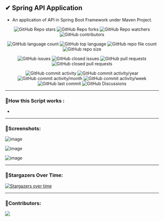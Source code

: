 ## ✔ Spring API Application
- An application of API in Spring Boot Framework under Maven Project.

<!--
<p align = "center">
	<img src = "https://img.shields.io/badge/Pypi Package-Spring-API-Application-green?style=plastic&logo=appveyor", alt = "Spring-API-Application">
	<img src = "https://img.shields.io/badge/PyPi-Python Package Index-green?style=plastic&logo=appveyor", alt = "PyPi">
</p>
-->
<p align = "center">
	<img src = "https://img.shields.io/github/stars/akash-rajak/Spring-API-Application?style=social", alt = "GitHub Repo stars">
	<img src = "https://img.shields.io/github/forks/akash-rajak/Spring-API-Application?style=social", alt = "GitHub Repo forks">
	<img src = "https://img.shields.io/github/watchers/akash-rajak/Spring-API-Application?style=social", alt = "GitHub Repo watchers">
	<img src = "https://img.shields.io/github/contributors/akash-rajak/Spring-API-Application?style=social", alt = "GitHub contributors">
</p>
<p align = "center">
	<img src = "https://img.shields.io/github/languages/count/akash-rajak/Spring-API-Application?style=social", alt = "GitHub language count">
	<img src = "https://img.shields.io/github/languages/top/akash-rajak/Spring-API-Application?style=social", alt = "GitHub top language">
	<img src = "https://img.shields.io/github/directory-file-count/akash-rajak/Spring-API-Application?style=social", alt = "GitHub repo file count">
	<img src = "https://img.shields.io/github/repo-size/akash-rajak/Spring-API-Application?style=social", alt = "GitHub repo size">
</p>
<p align = "center">
	<img src = "https://img.shields.io/github/issues/akash-rajak/Spring-API-Application", alt = "GitHub issues">
	<img src = "https://img.shields.io/github/issues-closed/akash-rajak/Spring-API-Application", alt = "GitHub closed issues">
	<img src = "https://img.shields.io/github/issues-pr/akash-rajak/Spring-API-Application", alt = "GitHub pull requests">
	<img src = "https://img.shields.io/github/issues-pr-closed/akash-rajak/Spring-API-Application", alt = "GitHub closed pull requests">
</p>
<p align = "center">
	<img src = "https://img.shields.io/github/commit-activity/t/akash-rajak/Spring-API-Application", alt = "GitHub commit activity">
	<img src = "https://img.shields.io/github/commit-activity/y/akash-rajak/Spring-API-Application", alt = "GitHub commit activity/year">
	<img src = "https://img.shields.io/github/commit-activity/m/akash-rajak/Spring-API-Application", alt = "GitHub commit activity/month">
	<img src = "https://img.shields.io/github/commit-activity/w/akash-rajak/Spring-API-Application", alt = "GitHub commit activity/week">
	<img src = "https://img.shields.io/github/last-commit/akash-rajak/Spring-API-Application", alt = "GitHub last commit">
	<img src = "https://img.shields.io/github/discussions/akash-rajak/Spring-API-Application", alt = "GitHub Discussions">
</p>

****

### 📌How this Script works :
- 
	
****

### 📌Screenshots:

![image](https://github.com/akash-rajak/Spring-API-Application/assets/57003737/e08f5146-f11c-42cf-86b9-8a3fc5228f97)

![image](https://github.com/akash-rajak/Spring-API-Application/assets/57003737/c3c33045-4647-475d-b4fc-9eea20154c58)

![image](https://github.com/akash-rajak/Spring-API-Application/assets/57003737/7c65e6fd-1ef2-4190-87e7-e7981cde53df)

****

### 🌟Stargazers Over Time:
[![Stargazers over time](https://starchart.cc/akash-rajak/Spring-API-Application.svg)](https://starchart.cc/akash-rajak/Spring-API-Application)

****

### 📌Contributors:
<a href="https://github.com/akash-rajak/Spring-API-Application/graphs/contributors">
  <img src="https://contrib.rocks/image?repo=akash-rajak/Spring-API-Application" />
</a>

